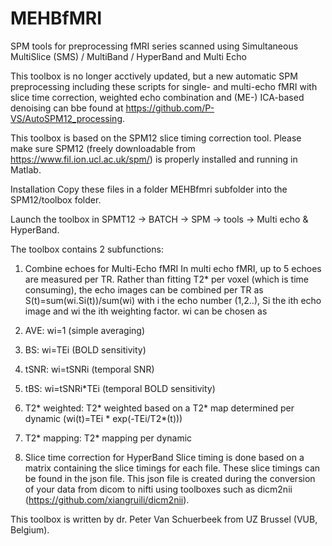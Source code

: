 # MEHBfMRI
SPM tools for preprocessing fMRI series scanned using Simultaneous MultiSlice (SMS) / MultiBand / HyperBand and Multi Echo

This toolbox is no longer acctively updated, but a new automatic SPM preprocessing including these scripts for single- and multi-echo fMRI with slice time correction, weighted echo combination and (ME-) ICA-based denoising can bbe found at https://github.com/P-VS/AutoSPM12_processing.

This toolbox is based on the SPM12 slice timing correction tool. Please make sure SPM12 (freely downloadable from https://www.fil.ion.ucl.ac.uk/spm/) is properly installed and running in Matlab.

Installation
Copy these files in a folder MEHBfmri subfolder into the SPM12/toolbox folder.

Launch the toolbox in SPMT12 -> BATCH -> SPM -> tools -> Multi echo & HyperBand.

The toolbox contains 2 subfunctions:
1. Combine echoes for Multi-Echo fMRI
In multi echo fMRI, up to 5 echoes are measured per TR. Rather than fitting T2* per voxel (which is time consuming), the echo images can be combined per TR as S(t)=sum(wi.Si(t))/sum(wi) with i the echo number (1,2..), Si the ith echo image and wi the ith weighting factor. wi can be chosen as
  1. AVE: wi=1 (simple averaging)
  2. BS: wi=TEi (BOLD sensitivity)
  3. tSNR: wi=tSNRi (temporal SNR)
  4. tBS: wi=tSNRi*TEi (temporal BOLD sensitivity)
  5. T2* weighted: T2* weighted based on a T2* map determined per dynamic (wi(t)=TEi * exp(-TEi/T2*(t)))
  6. T2* mapping: T2* mapping per dynamic

2. Slice time correction for HyperBand
Slice timing is done based on a matrix containing the slice timings for each file. These slice timings can be found in the json file. This json file is created during the conversion of your data from dicom to nifti using toolboxes such as dicm2nii (https://github.com/xiangruili/dicm2nii).

This toolbox is written by dr. Peter Van Schuerbeek from UZ Brussel (VUB, Belgium). 
